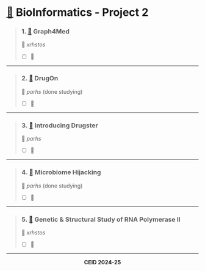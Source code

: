 # [📝](https://docs.google.com/document/d/1dM_xovtfjMLipwHmiH1NNwBCSVjP2y7eumZDPm2qLXM/edit?tab=t.0) BioInformatics - Project 2


> ### **1️. [📄](https://github.com/xrhstosdim1/ceid_bioInformatics/blob/main/Project%202/Papers/1.%20Graph4Med%20a%20web%20application%20and%20a%20graph%20database%20for%20visualizing%20and%20analyzing%20medical%20databases.pdf) Graph4Med**  
> 👤 _xrhstos_  
> - [ ] 🤔 
<hr>

>### **2. [📄](https://github.com/xrhstosdim1/ceid_bioInformatics/blob/main/Project%202/Papers/2.%20DrugOn%20a%20fully%20integrated%20pharmacophore%20modeling%20and%20structure%20optimization%20toolkit.pdf) DrugOn**  
> 👤 _parhs_  (done studying)
> - [ ] 🤔
<hr>

>### **3️. [📄](https://github.com/xrhstosdim1/ceid_bioInformatics/blob/main/Project%202/Papers/3.%20Introducing%20Drugster%3B%20a%20comprehensive%20and%20fully%20integrated%20drug%20design%2C%20lead%20and%20structure%20optimization%20toolkit.pdf) Introducing Drugster**  
> 👤 _parhs_  
> - [ ] 🤔
<hr>

>### **4️. [📄](https://github.com/xrhstosdim1/ceid_bioInformatics/blob/main/Project%202/Papers/4.%20Microbiome%20Hijacking%20Towards%20an%20Integrative%20Pest%20Management%20Pipeline.pdf) Microbiome Hijacking**  
> 👤 _parhs_   (done studying)
> - [ ] 🤔
<hr>

>### **5️. [📄](https://github.com/xrhstosdim1/ceid_bioInformatics/blob/main/Project%202/Papers/5.%20Genetic%20and%20structural%20study%20of%20DNA-directed%20RNA%20polymerase%20II%20of%20Trypanosoma%20brucei%2C%20towards%20the%20designing%20of%20novel%20antiparasitic%20agents.pdf) Genetic & Structural Study of RNA Polymerase II**  
> 👤 _xrhstos_  
> - [ ] 🤔 

<hr>

<p align="center"><b>CEID 2024-25</b></p>
